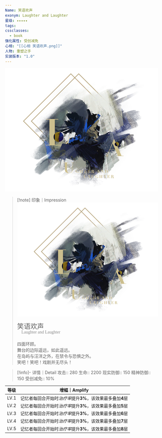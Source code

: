 ```yaml
---
Name: 笑语欢声
exonym: Laughter and Laughter
星级: ✦✦✦✦✦
tags: 
cssclasses:
  - book
强化属性: 受创减免
心相: "[[心相 笑语欢声.png]]"
人物: 重塑之手
实装版本: "1.0"
---
```

![cover](assets/笑语欢声｜Laughter%20and%20Laughter.assets/心相%20笑语欢声.png)

> [!note] 印象｜Impression
> ![心相 笑语欢声|inlL|300](assets/笑语欢声｜Laughter%20and%20Laughter.assets/心相%20笑语欢声.png)
> <p style="font-family: '家族宋', sans-serif; font-size: 22px; line-height: 0.75; text-indent: 0;">笑语欢声<br><span style="font-family: serif; font-size: 14px; color: #888888;">　Laughter and Laughter</span></p>
> 
> 四面环顾。  
> 舞台的边际遥远，如此遥远。  
> 在岛屿与汪洋之外，在禁令与恐惧之外。  
> 笑吧！笑吧！戏剧并无尽头！

> [!info]- 详情｜Detail
> 攻击:: 280
> 生命:: 2200
> 现实防御:: 150
> 精神防御:: 150
> 受创减免:: 10%

| 等级 |                        增幅｜Amplify                        |
| :--: | :---------------------------------------------------------: |
| LV.1 | 记忆者每回合开始时*治疗率*提升**3%**，该效果最多叠加**4**层 |
| LV.2 | 记忆者每回合开始时*治疗率*提升**3%**，该效果最多叠加**5**层 |
| LV.3 | 记忆者每回合开始时*治疗率*提升**3%**，该效果最多叠加**6**层 |
| LV.4 | 记忆者每回合开始时*治疗率*提升**3%**，该效果最多叠加**7**层 |
| LV.5 | 记忆者每回合开始时*治疗率*提升**3%**，该效果最多叠加**8**层 |
